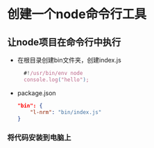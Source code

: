 # 创建一个node命令行工具

## 让node项目在命令行中执行

- 在根目录创建bin文件夹，创建index.js

  ```js
    #!/usr/bin/env node
    console.log("hello");
  ```
- package.json

  ```json
  "bin": {
      "l-nrm": "bin/index.js"
  }
  ```

### 将代码安装到电脑上




